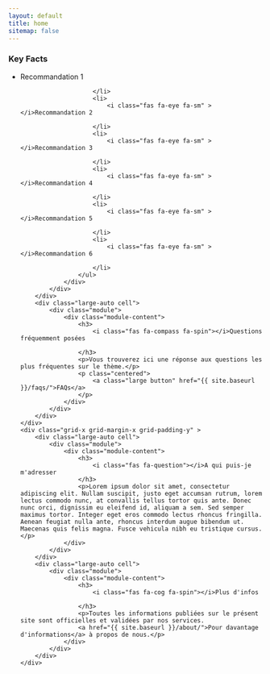 ```yaml
---
layout: default
title: home
sitemap: false
---
```

<div class="grid-y">
	<div class="grid-x grid-margin-x grid-padding-y" >
		<div class="large-auto cell">
			<div class="module benefits">
				<div class="module-content">
					<h3>
						<i class="fas fa-book-reader"></i> Key Facts
					</h3>
					<ul>
						<li>
							<i class="fas fa-eye fa-sm" ></i>Recommandation 1
								
						</li>
						<li>
							<i class="fas fa-eye fa-sm" ></i>Recommandation 2
								
						</li>
						<li>
							<i class="fas fa-eye fa-sm" ></i>Recommandation 3
								
						</li>
						<li>
							<i class="fas fa-eye fa-sm" ></i>Recommandation 4
								
						</li>
						<li>
							<i class="fas fa-eye fa-sm" ></i>Recommandation 5
								
						</li>
						<li>
							<i class="fas fa-eye fa-sm" ></i>Recommandation 6
								
						</li>
					</ul>
				</div>
			</div>
		</div>
		<div class="large-auto cell">
			<div class="module">
				<div class="module-content">
					<h3>
						<i class="fas fa-compass fa-spin"></i>Questions fréquemment posées
							
					</h3>
					<p>Vous trouverez ici une réponse aux questions les plus fréquentes sur le thème.</p>
					<p class="centered">
						<a class="large button" href="{{ site.baseurl }}/faqs/">FAQs</a>
					</p>
				</div>
			</div>
		</div>
	</div>
	<div class="grid-x grid-margin-x grid-padding-y" >
		<div class="large-auto cell">
			<div class="module">
				<div class="module-content">
					<h3>
						<i class="fas fa-question"></i>A qui puis-je m'adresser								
					</h3>
					<p>Lorem ipsum dolor sit amet, consectetur adipiscing elit. Nullam suscipit, justo eget accumsan rutrum, lorem lectus commodo nunc, at convallis tellus tortor quis ante. Donec nunc orci, dignissim eu eleifend id, aliquam a sem. Sed semper maximus tortor. Integer eget eros commodo lectus rhoncus fringilla. Aenean feugiat nulla ante, rhoncus interdum augue bibendum ut. Maecenas quis felis magna. Fusce vehicula nibh eu tristique cursus.</p>
				</div>
			</div>
		</div>
		<div class="large-auto cell">
			<div class="module">
				<div class="module-content">
					<h3>
						<i class="fas fa-cog fa-spin"></i>Plus d'infos
							
					</h3>
					<p>Toutes les informations publiées sur le présent site sont officielles et validées par nos services.
            		<a href="{{ site.baseurl }}/about/">Pour davantage d'informations</a> à propos de nous.</p>
				</div>
			</div>
		</div>
	</div>
</div>